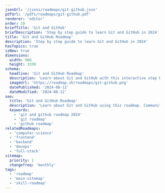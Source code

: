 ```yaml
---
jsonUrl: '/jsons/roadmaps/git-github.json'
pdfUrl: '/pdfs/roadmaps/git-github.pdf'
renderer: 'editor'
order: 19
briefTitle: 'Git and GitHub'
briefDescription: 'Step by step guide to learn Git and GitHub in 2024'
title: 'Git and GitHub Roadmap'
description: 'Step by step guide to learn Git and GitHub in 2024'
hasTopics: true
isNew: true
dimensions:
  width: 968
  height: 3330
schema:
  headline: 'Git and GitHub Roadmap'
  description: 'Learn about Git and GitHub with this interactive step by step guide in 2023. We also have resources and short descriptions attached to the roadmap items so you can get everything you want to learn in one place.'
  imageUrl: 'https://roadmap.sh/roadmaps/git-github.png'
  datePublished: '2024-08-12'
  dateModified: '2024-08-12'
seo:
  title: 'Git and GitHub Roadmap'
  description: 'Learn about Git and GitHub using this roadmap. Community driven, articles, resources, guides, interview questions, quizzes for modern backend development.'
  keywords:
    - 'git and github roadmap 2024'
    - 'git roadmap'
    - 'github roadmap'
relatedRoadmaps:
  - 'computer-science'
  - 'frontend'
  - 'backend'
  - 'devops'
  - 'full-stack'
sitemap:
  priority: 1
  changefreq: 'monthly'
tags:
  - 'roadmap'
  - 'main-sitemap'
  - 'skill-roadmap'
---
```

